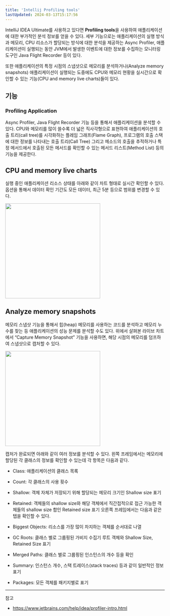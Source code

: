 ```yaml
---
title: 'Intellij Profiling tools'
lastUpdated: 2024-03-13T15:17:56
---
```


IntelliJ IDEA Ultimate를 사용하고 있다면 **Profiling tools**을 사용하여 애플리케이션에 대한 부가적인 분석 정보를 얻을 수 있다. 세부 기능으로는 애플리케이션의 실행 방식과 메모리, CPU 리소스가 할당되는 방식에 대한 분석을 제공하는 Async Profiler, 애플리케이션이 실행되는 동안 JVM에서 발생한 이벤트에 대한 정보를 수집하는 모니터링 도구인 Java Flight Recorder 등이 있다.

또한 애플리케이션의 특정 시점의 스냅샷으로 메모리를 분석하거나(Analyze memory snapshots) 애플리케이션이 실행되는 도중에도 CPU와 메모리 현황을 실시간으로 확인할 수 있는 기능(CPU and memory live charts)들이 있다.

## 기능

### Profiling Application

Async Profiler, Java Flight Recorder 기능 등을 통해서 애플리케이션을 분석할 수 있다. CPU와 메모리를 많이 쓸수록 더 넓은 직사각형으로 표현하여 애플리케이션의 호출 트리(call tree)를 시각화하는 플레임 그래프(Flame Graph), 프로그램의 호출 스택에 대한 정보를 나타내는 호출 트리(Call Tree) 그리고 메소드의 호출을 추적하거나 특정 메서드에서 호출된 모든 메서드를 확인할 수 있는 메서드 리스트(Method List) 등의 기능을 제공한다. 

## CPU and memory live charts

실행 중인 애플리케이션 리소스 상태를 아래와 같이 차트 형태로 실시간 확인할 수 있다. 옵션을 통해서 데이터 확인 기간도 모든 데이터, 최근 5분 등으로 범위를 변경할 수 있다.

<img height=300px src="https://github.com/artilleryio/artillery-core/assets/81006587/3de30f4a-9df0-428d-b6c3-c1f7e32aa127">

## Analyze memory snapshots

메모리 스냅샷 기능을 통해서 힙(heap) 메모리를 사용하는 코드를 분석하고 메모리 누수를 찾는 등 애플리케이션의 성능 문제를 분석할 수도 있다. 위에서 살펴본 라이브 차트에서 “Capture Memory Snapshot” 기능을 사용하면, 해당 시점의 메모리를 덤프하여 스냅샷으로 캡처할 수 있다.

<img height=300px src="https://github.com/artilleryio/artillery-core/assets/81006587/499993b4-42e1-46a0-86b8-d752767174c7">

캡처가 완료되면 아래와 같이 여러 정보를 분석할 수 있다. 왼쪽 프레임에서는 메모리에 할당된 각 클래스의 정보를 확인할 수 있는데 각 항목은 다음과 같다.

- Class: 애플리케이션의 클래스 목록
- Count: 각 클래스의 사용 횟수
- Shallow: 객체 자체가 저장되기 위해 할당되는 메모리 크기인 Shallow size 표기
- Retained: 객체들의 shallow size와 해당 객체에서 직간접적으로 접근 가능한 객체들의 shallow size 합인 Retained size 표기
오른쪽 프레임에서는 다음과 같은 탭을 확인할 수 있다.

- Biggest Objects: 리소스를 가장 많이 차지하는 객체를 순서대로 나열
- GC Roots: 클래스 별로 그룹핑된 가비지 수집기 루트 객체와 Shallow Size, Retained Size 표기
- Merged Paths: 클래스 별로 그룹핑된 인스턴스의 개수 등을 확인
- Summary: 인스턴스 개수, 스택 트레이스(stack traces) 등과 같이 일반적인 정보 표기
- Packages: 모든 객체를 패키지별로 표기

---
참고
- https://www.jetbrains.com/help/idea/profiler-intro.html
